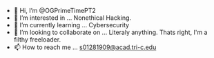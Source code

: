 - 👋 Hi, I’m @OGPrimeTimePT2
- 👀 I’m interested in ... Nonethical Hacking.
- 🌱 I’m currently learning ... Cybersecurity
- 💞️ I’m looking to collaborate on ... Literaly anything. Thats right, I'm a filthy freeloader.
- 📫 How to reach me ... s01281909@acad.tri-c.edu

<!---
OGPrimeTimePT2/OGPrimeTimePT2 is a ✨ special ✨ repository because its `README.md` (this file) appears on your GitHub profile.
You can click the Preview link to take a look at your changes.
--->
